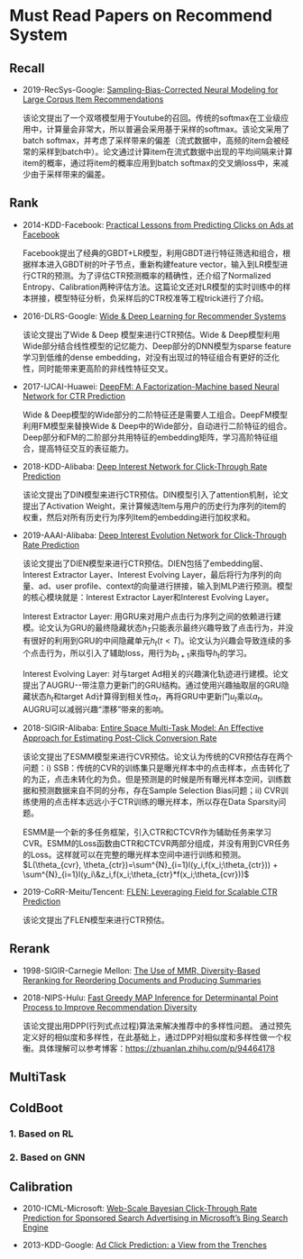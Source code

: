 # Must Read Papers on Recommend System

## Recall

- 2019-RecSys-Google: [Sampling-Bias-Corrected Neural Modeling for Large Corpus Item Recommendations](https://dl.acm.org/doi/10.1145/3298689.3346996)

  该论文提出了一个双塔模型用于Youtube的召回。传统的softmax在工业级应用中，计算量会非常大，所以普遍会采用基于采样的softmax。该论文采用了batch softmax，并考虑了采样带来的偏差（流式数据中，高频的item会被经常的采样到batch中）。论文通过计算item在流式数据中出现的平均间隔来计算item的概率，通过将item的概率应用到batch softmax的交叉熵loss中，来减少由于采样带来的偏差。

## Rank

- 2014-KDD-Facebook: [Practical Lessons from Predicting Clicks on Ads at Facebook](https://dl.acm.org/doi/pdf/10.1145/2648584.2648589)

  Facebook提出了经典的GBDT+LR模型，利用GBDT进行特征筛选和组合，根据样本进入GBDT树的叶子节点，重新构建feature vector，输入到LR模型进行CTR的预测。为了评估CTR预测概率的精确性，还介绍了Normalized Entropy、Calibration两种评估方法。这篇论文还对LR模型的实时训练中的样本拼接，模型特征分析，负采样后的CTR校准等工程trick进行了介绍。

- 2016-DLRS-Google: [Wide & Deep Learning for Recommender Systems](https://dl.acm.org/doi/pdf/10.1145/2988450.2988454)

  该论文提出了Wide & Deep 模型来进行CTR预估。Wide & Deep模型利用Wide部分结合线性模型的记忆能力、Deep部分的DNN模型为sparse feature学习到低维的dense embedding，对没有出现过的特征组合有更好的泛化性，同时能带来更高阶的非线性特征交叉。

- 2017-IJCAI-Huawei: [DeepFM: A Factorization-Machine based Neural Network for CTR Prediction](https://www.ijcai.org/Proceedings/2017/0239.pdf)

  Wide & Deep模型的Wide部分的二阶特征还是需要人工组合。DeepFM模型利用FM模型来替换Wide & Deep中的Wide部分，自动进行二阶特征的组合。Deep部分和FM的二阶部分共用特征的embedding矩阵，学习高阶特征组合，提高特征交互的表征能力。

- 2018-KDD-Alibaba: [Deep Interest Network for Click-Through Rate Prediction](https://dl.acm.org/doi/pdf/10.1145/3219819.3219823)

  该论文提出了DIN模型来进行CTR预估。DIN模型引入了attention机制，论文提出了Activation Weight，来计算候选Item与用户的历史行为序列的item的权重，然后对所有历史行为序列Item的embedding进行加权求和。

- 2019-AAAI-Alibaba: [Deep Interest Evolution Network for Click-Through Rate Prediction](https://aimagazine.org/ojs/index.php/AAAI/article/view/4545)

  该论文提出了DIEN模型来进行CTR预估。DIEN包括了embedding层、Interest Extractor Layer、Interest Evolving Layer，最后将行为序列的向量、ad、user profile、context的向量进行拼接，输入到MLP进行预测。模型的核心模块就是：Interest Extractor Layer和Interest Evolving Layer。

  Interest Extractor Layer: 用GRU来对用户点击行为序列之间的依赖进行建模。论文认为GRU的最终隐藏状态$h_T$只能表示最终兴趣导致了点击行为，并没有很好的利用到GRU的中间隐藏单元$h_t(t<T)$。论文认为兴趣会导致连续的多个点击行为，所以引入了辅助loss，用行为$b_{t+1}$来指导$h_t$的学习。

  Interest Evolving Layer: 对与target Ad相关的兴趣演化轨迹进行建模。论文提出了AUGRU--带注意力更新门的GRU结构。通过使用兴趣抽取层的GRU隐藏状态$h_t$和target Ad计算得到相关性$a_t$，再将GRU中更新门$u_t$乘以$a_t$。AUGRU可以减弱兴趣“漂移”带来的影响。

- 2018-SIGIR-Alibaba: [Entire Space Multi-Task Model: An Eﬀective Approach for Estimating Post-Click Conversion Rate](https://link.zhihu.com/?target=https%3A//arxiv.org/abs/1804.07931)

  该论文提出了ESMM模型来进行CVR预估。论文认为传统的CVR预估存在两个问题：i) SSB：传统的CVR的训练集只是曝光样本中的点击样本，点击转化了的为正，点击未转化的为负。但是预测是的时候是所有曝光样本空间，训练数据和预测数据来自不同的分布，存在Sample Selection Bias问题；ii) CVR训练使用的点击样本远远小于CTR训练的曝光样本，所以存在Data Sparsity问题。

  ESMM是一个新的多任务框架，引入CTR和CTCVR作为辅助任务来学习CVR。ESMM的Loss函数由CTR和CTCVR两部分组成，并没有用到CVR任务的Loss。这样就可以在完整的曝光样本空间中进行训练和预测。$L(\theta_{cvr}, \theta_{ctr})=\sum^{N}_{i=1}l(y_i,f(x_i;\theta_{ctr})) + \sum^{N}_{i=1}l(y_i\&z_i,f(x_i;\theta_{ctr}*f(x_i;\theta_{cvr}))$

- 2019-CoRR-Meitu/Tencent: [FLEN: Leveraging Field for Scalable CTR Prediction](https://arxiv.org/pdf/1911.04690.pdf)

  该论文提出了FLEN模型来进行CTR预估。

## Rerank

- 1998-SIGIR-Carnegie Mellon: [The Use of MMR, Diversity-Based Reranking for Reordering Documents and Producing Summaries](https://dl.acm.org/doi/pdf/10.1145/3130348.3130369)

- 2018-NIPS-Hulu: [Fast Greedy MAP Inference for Determinantal Point Process to Improve Recommendation Diversity](http://papers.nips.cc/paper/7805-fast-greedy-map-inference-for-determinantal-point-process-to-improve-recommendation-diversity.pdf)

  该论文提出用DPP(行列式点过程)算法来解决推荐中的多样性问题。 通过预先定义好的相似度和多样性，在此基础上，通过DPP对相似度和多样性做一个权衡。具体理解可以参考博客：https://zhuanlan.zhihu.com/p/94464178

## MultiTask

## ColdBoot

### 1. Based on RL 

### 2. Based on GNN

## Calibration

- 2010-ICML-Microsoft: [Web-Scale Bayesian Click-Through Rate Prediction for Sponsored Search Advertising in Microsoft’s Bing Search Engine](https://icml.cc/Conferences/2010/papers/901.pdf)

- 2013-KDD-Google: [Ad Click Prediction: a View from the Trenches](https://dl.acm.org/doi/pdf/10.1145/2487575.2488200)

  